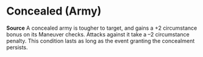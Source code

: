 ﻿---
id: '44'
name: Concealed (Army)
source: null

---
# Concealed (Army)

**Source** 
A concealed army is tougher to target, and gains a +2 circumstance bonus on its Maneuver checks. Attacks against it take a –2 circumstance penalty. This condition lasts as long as the event granting the concealment persists.